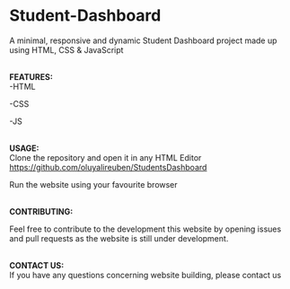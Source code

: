 # Student-Dashboard
A minimal, responsive and dynamic Student Dashboard  project made up using HTML, CSS &amp; JavaScript 

<b> <br>FEATURES: <br> </b>
-HTML

-CSS

-JS

<b> <br>USAGE: <br> </b>
Clone the repository and open it in any HTML Editor
https://github.com/oluyalireuben/StudentsDashboard

Run the website using your favourite browser


<b> <br>CONTRIBUTING: <br> </b>

Feel free to contribute to the development this website by opening issues and pull requests as the website is still under development.

<b> <br>CONTACT US: <br> </b>
If you have any questions concerning website building, please contact us


